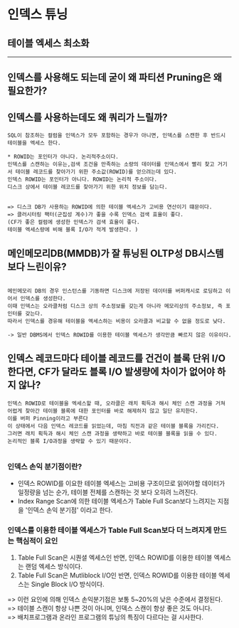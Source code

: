 # 인덱스 튜닝
## 테이블 엑세스 최소화
<hr>

## 인덱스를 사용해도 되는데 굳이 왜 파티션 Pruning은 왜 필요한가? 
## 인덱스를 사용하는데도 왜 쿼리가 느릴까?

```
SQL이 참조하는 컬럼을 인덱스가 모두 포함하는 경우가 아니면, 인덱스를 스캔한 후 반드시 테이블을 엑세스 한다.

* ROWID는 포인터가 아니다. 논리적주소이다.
인덱스를 스캔하는 이유는,검색 조건을 만족하는 소량의 데이터를 인덱스에서 빨리 찾고 거기서 테이블 레코드를 찾아가기 위한 주소값(ROWID)를 얻으려는데 있다.
인덱스 ROWID는 포인터가 아니다. ROWID는 논리적 주소이다. 
디스크 상에서 테이블 레코드를 찾아가기 위한 위치 정보를 담는다. 


=> 디스크 DB가 사용하는 ROWID에 의한 테이블 엑세스가 고비용 연산이기 떄문이다. 
=> 클러시터링 팩터(군집성 계수)가 좋을 수록 인덱스 검색 효율이 좋다. 
(CF가 좋은 컬럼에 생성한 인덱스가 검색 효율이 좋다. 
테이블 엑세스량에 비해 블록 I/O가 적게 발생한다. )
```

## 메인메모리DB(MMDB)가 잘 튜닝된 OLTP성 DB시스템 보다 느린이유?

```

메인메모리 DB의 경우 인스턴스를 기동하면 디스크에 저장된 데이터를 버퍼캐시로 로딩하고 이어서 인덱스를 생성한다. 
이때 인덱스는 오라클처럼 디스크 상의 주소정보를 갖는게 아니라 메모리상의 주소정보, 즉 포인터를 갖는다. 
따라서 인덱스를 경유해 테이블을 엑세스하는 비용이 오라클과 비교할 수 없을 정도로 낮다. 

-> 일반 DBMS에서 인덱스 ROWID를 이용한 테이블 엑세스가 생각만큼 빠르지 않은 이유이다. 

```

## 인덱스 레코드마다 테이블 레코드를 건건이 블록 단위 I/O 한다면, CF가 달라도 블록 I/O 발생량에 차이가 없어야 하지 않나?

```
인덱스 ROWID로 테이블을 엑세스할 때, 오라클은 래치 획득과 해시 체인 스캔 과정을 거쳐 어렵게 찾아간 테이블 블록에 대한 포인터를 바로 해제하지 않고 일단 유지한다.
이를 버퍼 Pinning이라고 부른다
이 상태에서 다음 인덱스 레코드를 읽었는데, 마침 직전과 같은 테이블 블록을 가리킨다. 
그러면 래치 획득과 해시 체인 스캔 과정을 생략하고 바로 테이블 블록을 읽을 수 있다.
논리적인 블록 I/O과정을 생략할 수 있기 때문이다.


```

### 인덱스 손익 분기점이란?
- 인덱스 ROWID를 이요한 테이블 엑세스는 고비용 구조이므로 읽어야할 데이터가 일정량을 넘는 순가, 테이블 전체를 스캔하는 것 보다 오히려 느려진다.
- Index Range Scan에 의한 테이블 엑세스가 Table Full Scan보다 느려지는 지점을 '인덱스 손익 분기점' 이라고 한다. 

### 인덱스를 이용한 테이블 엑세스가 Table Full Scan보다 더 느려지게 만드는 핵심적이 요인
1) Table Full Scan은 시퀀셜 엑세스인 반면, 인덱스 ROWID를 이용한 테이블 엑세스는 랜덤 엑세스 방식이다.
2) Table Full Scan은 Mutliblock I/O인 반면, 인덱스 ROWID를 이용한 테이블 엑세스는 Single Block I/O 방식이다.

=> 이런 요인에 의해 인덱스 손익분기점은 보통 5~20%의 낮은 수준에서 결정된다. <br>
=> 테이블 스캔이 항상 나쁜 것이 아니며, 인덱스 스캔이 항상 좋은 것도 아니다.  <br>
=> 배치프로그램과 온라인 프로그램의 튜닝의 특징이 다르다는 걸 시사한다. <br>





